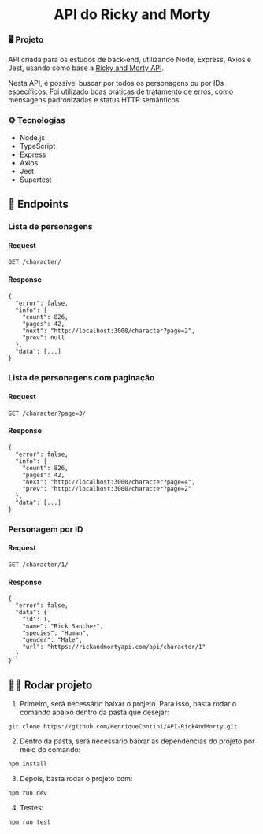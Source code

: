 <h1 align="center">API do Ricky and Morty</h1>

### 🖥️ Projeto

API criada para os estudos de back-end, utilizando Node, Express, Axios e Jest, usando como base a <a href="https://rickandmortyapi.com/documentation/">Ricky and Morty API</a>.

Nesta API, é possível buscar por todos os personagens ou por IDs específicos. Foi utilizado boas práticas de tratamento de erros, como mensagens padronizadas e status HTTP semânticos.

### ⚙️ Tecnologias

- Node.js
- TypeScript
- Express
- Axios
- Jest
- Supertest

## 🏴󠁶󠁵󠁭󠁡󠁰󠁿 Endpoints

### Lista de personagens

#### Request
`GET /character/`
#### Response
```
{
  "error": false,
  "info": {
    "count": 826,
    "pages": 42,
    "next": "http://localhost:3000/character?page=2",
    "prev": null
  },
  "data": [...]
}
```
### Lista de personagens com paginação

#### Request
`GET /character?page=3/`
#### Response
```
{
  "error": false,
  "info": {
    "count": 826,
    "pages": 42,
    "next": "http://localhost:3000/character?page=4",
    "prev": "http://localhost:3000/character?page=2"
  },
  "data": [...]
}

```

### Personagem por ID

#### Request
`GET /character/1/`
#### Response
```
{
  "error": false,
  "data": {
    "id": 1,
    "name": "Rick Sanchez",
    "species": "Human",
    "gender": "Male",
    "url": "https://rickandmortyapi.com/api/character/1"
  }
}

```

## 🏃‍♂️ Rodar projeto

1. Primeiro, será necessário baixar o projeto. Para isso, basta rodar o comando abaixo dentro da pasta que desejar:

```
git clone https://github.com/HenriqueContini/API-RickAndMorty.git
```

2. Dentro da pasta, será necessário baixar as dependências do projeto por meio do comando:

```
npm install
```

3. Depois, basta rodar o projeto com:

```
npm run dev
```

4. Testes:

```
npm run test
```
